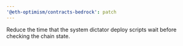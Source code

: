 ```yaml
---
'@eth-optimism/contracts-bedrock': patch
---
```


Reduce the time that the system dictator deploy scripts wait before checking the chain state.
